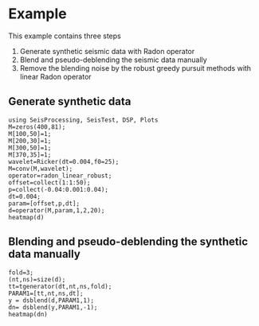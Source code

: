 # Example

This example contains three steps

1. Generate synthetic seismic data with Radon operator
2. Blend and pseudo-deblending the seismic data manually
3. Remove the blending noise by the robust greedy pursuit methods with linear Radon operator

## Generate synthetic data

```@example example
using SeisProcessing, SeisTest, DSP, Plots
M=zeros(400,81);
M[100,50]=1;
M[200,30]=1;
M[300,50]=1;
M[370,35]=1;
wavelet=Ricker(dt=0.004,f0=25);
M=conv(M,wavelet);
operator=radon_linear_robust;
offset=collect(1:1:50);
p=collect(-0.04:0.001:0.04);
dt=0.004;
param=[offset,p,dt];
d=operator(M,param,1,2,20);
heatmap(d)
```
## Blending and pseudo-deblending the synthetic data manually
```@example example
fold=3;
(nt,ns)=size(d);
tt=tgenerator(dt,nt,ns,fold);
PARAM1=[tt,nt,ns,dt];
y = dsblend(d,PARAM1,1);
dn= dsblend(y,PARAM1,-1);
heatmap(dn)
```
